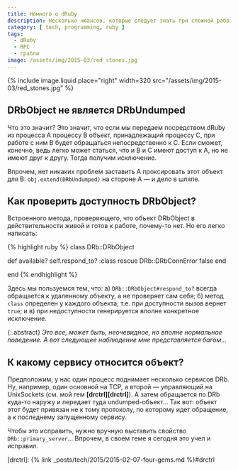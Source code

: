 ```yaml
---
title: Немного о dRuby
description: Несколько нюансов, которые следует знать при сложной работе с dRuby.
category: [ tech, programming, ruby ]
tags:
  - dRuby
  - RPC
  - грабли
image: /assets/img/2015-03/red_stones.jpg
---
```

{% include image.liquid place="right" width=320 src="/assets/img/2015-03/red_stones.jpg" %}

## DRbObject не является DRbUndumped

Что это значит? Это значит, что если мы передаем посредством dRuby из процесса A процессу B объект, принадлежащий процессу C,
при работе с ним B будет обращаться непосредственно к C. Если сможет, конечно, ведь легко может статься, что и B и C имеют
доступ к A, но не имеют друг к другу. Тогда получим исключение.

Впрочем, нет никаких проблем заставить A проксировать этот объект для B: `obj.extend(DRbUndumped)` на стороне A — и дело в шляпе.

## Как проверить доступность DRbObject?

Встроенного метода, проверяющего, что объект DRbObject в действительности живой и готов к работе, почему-то нет. Но его легко написать:

{% highlight ruby %}
class DRb::DRbObject

  def available?
    self.respond_to? :class
  rescue DRb::DRbConnError
    false
  end

end
{% endhighlight %}

Здесь мы пользуемся тем, что: а) `DRb::DRbObject#respond_to?` всегда обращается к удаленному объекту, а не проверяет сам себя;
б) метод `class` определен у каждого объекта, т.е. при доступности вызов вернет `true`; и в) при недоступности генерируется вполне
конкретное исключение.

{:.abstract}
*Это все, может быть, неочевидное, но вполне нормальное поведение. А вот следующее наблюдение мне представляется багом...*

## К какому сервису относится объект?

Предположим, у нас один процесс поднимает несколько сервисов DRb. Ну, например, один основной на TCP, а второй — управляющий
на UnixSockets (см. мой гем **[drctrl][drctrl]**). А затем обращается по DRb куда-то наружу и передает туда undumped-объект...
Так вот: объект этот будет привязан не к тому протоколу, по которому идет обращение, а к последнему запущенному сервису.

Чтобы это исправить, нужно вручную выставить свойство `DRb::primary_server`... Впрочем, в своем геме я сегодня это учел и исправил.

[drctrl]: {% link _posts/tech/2015/2015-02-07-four-gems.md %}#drctrl
